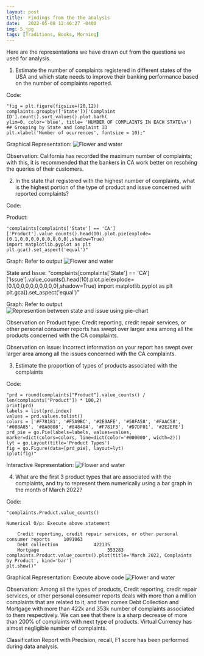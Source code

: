```yaml
---
layout: post
title:  Findings from the the analysis
date:   2022-05-08 12:46:27 -0400
img: 5.jpg
tags: [Traditions, Books, Morning]
---
```


Here are the representations we have drawn out from the questions we used for analysis.

1.	Estimate the number of complaints registered in different states of the USA and which state needs to improve their banking performance based on the number of complaints reported.

Code:

    "fig = plt.figure(figsize=(20,12))
    complaints.groupby(['State'])['Complaint ID'].count().sort_values().plot.barh(
    ylim=0, color='blue', title= 'NUMBER OF COMPLAINTS IN EACH STATE\n') ## Grouping by State and Complaint ID
    plt.xlabel('Number of ocurrences', fontsize = 10);"

Graphical Representation: ![Flower and water]({{site.baseurl}}/images/pages/1.png)

Observation: California has recorded the maximum number of complaints; with this, it is recommended that the bankers in CA work better on resolving the queries of their customers.


2.	In the state that registered with the highest number of complaints, what is the highest portion of the type of product and issue concerned with reported complaints?

Code: 

Product: 

    "complaints[complaints['State'] == 'CA']['Product'].value_counts().head(10).plot.pie(explode=[0.1,0,0,0,0,0,0,0,0,0],shadow=True)
    import matplotlib.pyplot as plt
    plt.gca().set_aspect('equal')"

Graph: Refer to output ![Flower and water]({{site.baseurl}}/images/pages/23.png)

State and Issue:
    "complaints[complaints['State'] == 'CA']['Issue'].value_counts().head(10).plot.pie(explode=[0.1,0,0,0,0,0,0,0,0,0],shadow=True)
    import matplotlib.pyplot as plt
    plt.gca().set_aspect('equal')"

Graph: Refer to output ![Represention between state and issue using pie-chart]({{site.baseurl}}/images/pages/24.png)

Observation on Product type: Credit reporting, credit repair services, or other personal consumer reports has swept over larger area among all the products concerned with the CA complaints.

Observation on Issue: Incorrect information on your report has swept over larger area among all the issues concerned with the CA complaints.

3. Estimate the proportion of types of products associated with the complaints 

Code: 

    "prd = round(complaints["Product"].value_counts() / len(complaints["Product"]) * 100,2)
    print(prd)
    labels = list(prd.index)
    values = prd.values.tolist()
    colors = ['#F78181', '#F5A9BC', '#2E9AFE', '#58FA58', '#FAAC58', '#088A85', '#8A0808', '#848484', '#F781F3', '#D7DF01', '#2E2EFE']
    prd_pie = go.Pie(labels=labels, values=values, marker=dict(colors=colors, line=dict(color='#000000', width=2)))
    lyt = go.Layout(title='Product Types')
    fig = go.Figure(data=[prd_pie], layout=lyt)
    iplot(fig)"

Interactive Representation: 
![Flower and water]({{site.baseurl}}/images/pages/25.jpeg)


4.	What are the first 3 product types that are associated with the complaints, and try to represent them numerically using a bar graph in the month of March 2022?

Code: 

    "complaints.Product.value_counts()

    Numerical O/p: Execute above statement

        Credit reporting, credit repair services, or other personal consumer reports     1091063
        Debt collection             422135
        Mortgage                         353283
    complaints.Product.value_counts().plot(title='March 2022, Complaints by Product', kind='bar')
    plt.show()"

Graphical Representation: Execute above code
![Flower and water]({{site.baseurl}}/images/pages/18.jpg)

Observation: Among all the types of products, Credit reporting, credit repair services, or other personal consumer reports deals with more than a million complaints that are related to it, and then comes Debt Collection and Mortgage with more than 422k and 353k number of complaints associated to them respectively. We can see that there is a sharp decrease of more than 200% of complaints with next type of products. Virtual Currency has almost negligible number of complaints.


Classification Report with Precision, recall, F1 score has been performed during data analysis.

